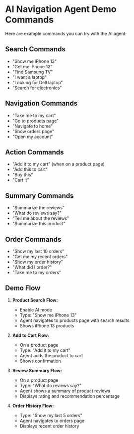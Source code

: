 # AI Navigation Agent Demo Commands

Here are example commands you can try with the AI agent:

## Search Commands
- "Show me iPhone 13"
- "Get me iPhone 13"
- "Find Samsung TV"
- "I want a laptop"
- "Looking for Dell laptop"
- "Search for electronics"

## Navigation Commands
- "Take me to my cart"
- "Go to products page"
- "Navigate to home"
- "Show orders page"
- "Open my account"

## Action Commands
- "Add it to my cart" (when on a product page)
- "Add this to cart"
- "Buy this"
- "Cart it"

## Summary Commands
- "Summarize the reviews"
- "What do reviews say?"
- "Tell me about the reviews"
- "Summarize this product"

## Order Commands
- "Show my last 10 orders"
- "Get me my recent orders"
- "Show my order history"
- "What did I order?"
- "Take me to my orders"

## Demo Flow

1. **Product Search Flow:**
   - Enable AI mode
   - Type: "Show me iPhone 13"
   - Agent navigates to products page with search results
   - Shows iPhone 13 products

2. **Add to Cart Flow:**
   - On a product page
   - Type: "Add it to my cart"
   - Agent adds the product to cart
   - Shows confirmation

3. **Review Summary Flow:**
   - On a product page
   - Type: "What do reviews say?"
   - Agent shows a summary of product reviews
   - Displays rating and recommendation percentage

4. **Order History Flow:**
   - Type: "Show my last 5 orders"
   - Agent navigates to orders page
   - Displays recent order history